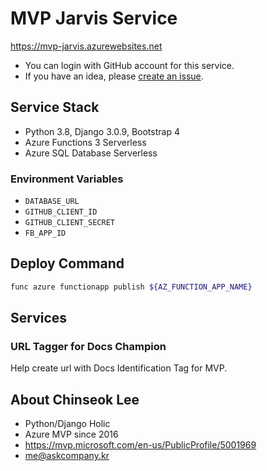 # MVP Jarvis Service

https://mvp-jarvis.azurewebsites.net

+ You can login with GitHub account for this service.
+ If you have an idea, please [create an issue](https://github.com/allieus/mvp-jarvis/issues).

## Service Stack

+ Python 3.8, Django 3.0.9, Bootstrap 4
+ Azure Functions 3 Serverless
+ Azure SQL Database Serverless

### Environment Variables

+ `DATABASE_URL`
+ `GITHUB_CLIENT_ID`
+ `GITHUB_CLIENT_SECRET`
+ `FB_APP_ID`

## Deploy Command

```sh
func azure functionapp publish ${AZ_FUNCTION_APP_NAME}
```

## Services

### URL Tagger for Docs Champion

Help create url with Docs Identification Tag for MVP.

## About Chinseok Lee

+ Python/Django Holic
+ Azure MVP since 2016 
+ https://mvp.microsoft.com/en-us/PublicProfile/5001969
+ me@askcompany.kr
